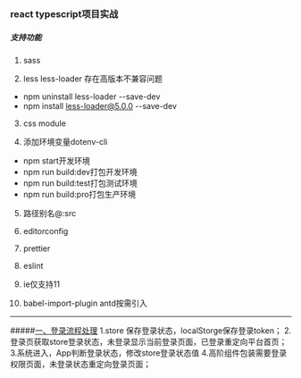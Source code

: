 ### react typescript项目实战

##### 支持功能
1. sass

2. less
less-loader 存在高版本不兼容问题
- npm uninstall less-loader --save-dev
- npm install less-loader@5.0.0 --save-dev

3. css module

4. 添加环境变量dotenv-cli
- npm start开发环境
- npm run build:dev打包开发环境
- npm run build:test打包测试环境
- npm run build:pro打包生产环境

5. 路径别名@:src

6. editorconfig

7. prettier

8. eslint

9. ie仅支持11

10. babel-import-plugin antd按需引入

---
#####[一、登录流程处理]()
1.store 保存登录状态，localStorge保存登录token；
2.登录页获取store登录状态，未登录显示当前登录页面，已登录重定向平台首页；
3.系统进入，App判断登录状态，修改store登录状态值
4.高阶组件包装需要登录权限页面，未登录状态重定向登录页面；